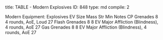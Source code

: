 title:          TABLE - Modern Explosives
ID:             848
type:           md
compile:        2



Modern Equipment: Explosives
EV	Size	Mass	Str Min	Notes	CP
Grenades	8				4 rounds, AoE, Loud	27
Flash Grenades	8				8 EV Major Affliction (Blindness), 4 rounds, AoE	27
Gas Grenades	8				8 EV Major Affliction (Blindness), 4 rounds, AoE	27
